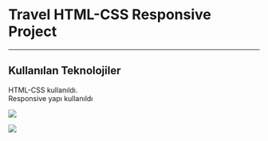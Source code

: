 <h1>Travel HTML-CSS Responsive Project</h1>

<hr>

<h2>Kullanılan Teknolojiler</h2>

<p>HTML-CSS kullanıldı. </br> Responsive yapı kullanıldı</p>

![](/gif/screen-1.gif)

![](/gif/screen-2.gif)
